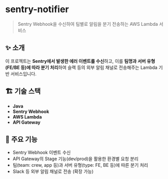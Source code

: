 # sentry-notifier
> Sentry Webhook을 수신하여 팀별로 알림을 분기 전송하는 AWS Lambda 서비스

## ✨ 소개

이 프로젝트는 **Sentry에서 발생한 에러 이벤트를 수신**하고, 
이를 **팀명과 서버 유형(FE/BE 등)에 따라 분기 처리**하여
슬랙 등의 외부 알림 채널로 전송해주는 Lambda 기반 서비스입니다.

## 🏗️ 기술 스택

- **Java**
- **Sentry Webhook**
- **AWS Lambda**
- **API Gateway**

## 🔧 주요 기능
- Sentry Webhook 이벤트 수신
- API Gateway의 Stage 기능(dev/prod)을 활용한 환경별 요청 분리
- 팀(team: crew, app 등)과 서버 유형(type: FE, BE 등)에 따른 분기 처리
- Slack 등 외부 알림 채널로 전송 (확장 가능)
